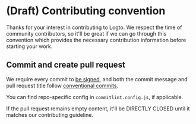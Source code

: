 # (Draft) Contributing convention

Thanks for your interest in contributing to Logto. We respect the time of community contributors, so it'll be great if we can go through this convention which provides the necessary contribution information before starting your work.

## Commit and create pull request

We require every commit to [be signed](https://docs.github.com/en/authentication/managing-commit-signature-verification/signing-commits), and both the commit message and pull request title follow [conventional commits](https://www.conventionalcommits.org/en/v1.0.0/#summary).

You can find repo-specific config in `commitlint.config.js`, if applicable.

If the pull request remains empty content, it'll be DIRECTLY CLOSED until it matches our contributing guideline.
